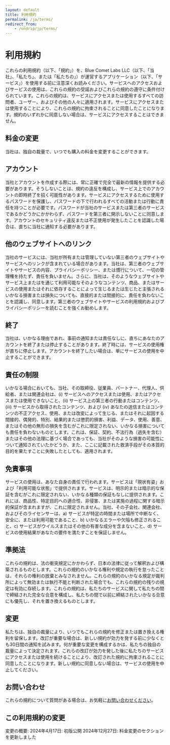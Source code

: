 ```yaml
---
layout: default
title: 利用規約
permalink: /ja/terms/
redirect_from:
    - /ondrip/jp/terms/
---
```


# 利用規約

これらの利用規約（以下、「規約」）を、Blue Comet Labs LLC（以下、「当社」、「私たち」、または「私たちの」）が運営するアプリケーション（以下、「サービス」）を使用する前に注意深くお読みください。サービスへのアクセスおよびサービスの使用は、これらの規約の受諾およびこれらの規約の遵守に条件付けられています。これらの規約は、サービスにアクセスまたは使用するすべての訪問者、ユーザー、およびその他の人々に適用されます。サービスにアクセスまたは使用することにより、これらの規約に拘束されることに同意したことになります。規約のいずれかに同意しない場合は、サービスにアクセスすることはできません。

## 料金の変更

当社は、独自の裁量で、いつでも購入の料金を変更することができます。

## アカウント

当社とアカウントを作成する際には、常に正確で完全で最新の情報を提供する必要があります。そうしないことは、規約の違反を構成し、サービス上でのアカウントの即時終了を招く可能性があります。サービスにアクセスするために使用するパスワードを保護し、パスワードの下で行われるすべての活動または行動に責任を持つことが必要です。パスワードが当社のサービスまたは第三者のサービスであるかどうかにかかわらず、パスワードを第三者に開示しないことに同意します。アカウントのセキュリティ違反または不正使用が発生したことを認識した場合は、直ちに当社に通知する必要があります。

## 他のウェブサイトへのリンク

当社のサービスには、当社が所有または管理していない第三者のウェブサイトやサービスへのリンクが含まれている場合があります。当社は、第三者のウェブサイトやサービスの内容、プライバシーポリシー、または慣行について、一切の管理権を持たず、責任を負いません。さらに、当社は、そのようなウェブサイトやサービス上またはを通じて利用可能なそのようなコンテンツ、商品、またはサービスの使用またはそれに依存することによって生じるまたは生じたと主張されるいかなる損害または損失についても、直接的または間接的に、責任を負わないことを認識し、同意します。第三者のウェブサイトやサービスの利用規約およびプライバシーポリシーを読むことを強くお勧めします。

## 終了

当社は、いかなる理由であれ、事前の通知または責任なしに、直ちにあなたのアカウントを終了または停止することがあります。終了時には、サービスの使用権が直ちに停止します。アカウントを終了したい場合は、単にサービスの使用を中止することができます。

## 責任の制限

いかなる場合においても、当社、その取締役、従業員、パートナー、代理人、供給者、または関連会社は、(i) サービスへのアクセスまたは使用、またはアクセスまたは使用できないこと、(ii) サービス上の第三者の行動またはコンテンツ、(iii) サービスから取得されたコンテンツ、および (iv) あなたの送信またはコンテンツの不正アクセス、使用、または改変によって生じる、またはそれに起因する間接的、偶発的、特別、結果的または懲罰的損害、利益、データ、使用、善意、またはその他の無形の損失を含むがこれに限定されない、いかなる損害についても責任を負わないものとします。これは、保証、契約、不法行為（過失を含む）またはその他の法理に基づく場合であっても、当社がそのような損害の可能性について通知されていたかどうか、また、ここに記載された救済手段がその本質的目的を果たすことに失敗したとしても、適用されます。

## 免責事項

サービスの使用は、あなた自身の責任で行われます。サービスは「現状有姿」および「利用可能な状態」で提供されます。サービスは、明示的または暗示的な保証を含むがこれに限定されない、いかなる種類の保証もなしに提供されます。これには、商品性、特定目的への適合性、非侵害、または実施の過程に関する暗示的保証が含まれますが、これに限定されません。当社、その子会社、関連会社、およびそのライセンサーは、a) サービスが特定の時間または場所で中断なく、安全に、または利用可能であること、b) いかなるエラーや欠陥も修正されること、c) サービスがウイルスまたはその他の有害な成分を含まないこと、d) サービスの使用結果があなたの要件を満たすことを保証しません。

## 準拠法

これらの規約は、法の衝突規定にかかわらず、日本の法律に従って解釈および構築されるものとします。これらの規約のいかなる権利や規定の執行を怠ったことは、それらの権利の放棄とみなされません。これらの規約のいかなる規定が裁判所によって無効または執行不能と判断された場合でも、これらの規約の残りの規定は有効に存続します。これらの規約は、私たちのサービスに関して私たちの間で締結された完全な合意を構成し、私たちの間で以前に締結されたいかなる合意にも優先し、それを置き換えるものとします。

## 変更

私たちは、独自の裁量により、いつでもこれらの規約を修正または置き換える権利を留保します。改訂が重要な場合は、新しい規約が効力を発する前に少なくとも30日間の通知を試みます。何が重要な変更を構成するかは、私たちの独自の裁量によって決定されます。これらの改訂が効力を発した後に私たちのサービスにアクセスまたは使用を続けることにより、改訂された規約に拘束されることに同意したことになります。新しい規約に同意しない場合は、サービスの使用を中止してください。

## お問い合わせ

これらの規約について質問がある場合は、お気軽に<a href="mailto:contact@bluecometlabs.com">お問い合わせください</a>。

## この利用規約の変更

変更の概要:
2024年4月17日: 初版公開
2024年12月27日: 料金変更のセクションを更新しました
